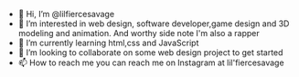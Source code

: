 - 👋 Hi, I’m @lilfiercesavage
- 👀 I’m interested in web design, software developer,game design and 3D modeling and animation. And worthy side note I'm also a rapper
- 🌱 I’m currently learning html,css and JavaScript
- 💞️ I’m looking to collaborate on some web design project to get started
- 📫 How to reach me you can reach me on Instagram at lil'fiercesavage 

<!---
lilfiercesavage/lilfiercesavage is a ✨ special ✨ repository because its `README.md` (this file) appears on your GitHub profile.
You can click the Preview link to take a look at your changes.
--->
